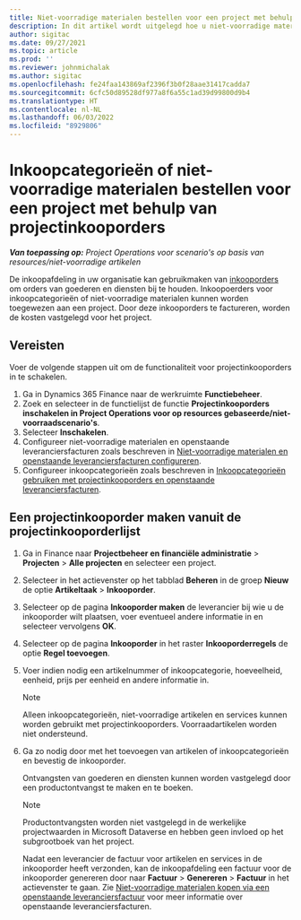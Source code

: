 ```yaml
---
title: Niet-voorradige materialen bestellen voor een project met behulp van projectinkooporders
description: In dit artikel wordt uitgelegd hoe u niet-voorradige materialen kunt bestellen voor een project met behulp van projectinkooporders.
author: sigitac
ms.date: 09/27/2021
ms.topic: article
ms.prod: ''
ms.reviewer: johnmichalak
ms.author: sigitac
ms.openlocfilehash: fe24faa143869af2396f3b0f28aae31417cadda7
ms.sourcegitcommit: 6cfc50d89528df977a8f6a55c1ad39d99800d9b4
ms.translationtype: HT
ms.contentlocale: nl-NL
ms.lasthandoff: 06/03/2022
ms.locfileid: "8929806"
---
```

# <a name="order-procurement-categories-or-non-stocked-materials-for-a-project-using-project-purchase-orders"></a>Inkoopcategorieën of niet-voorradige materialen bestellen voor een project met behulp van projectinkooporders

_**Van toepassing op:** Project Operations voor scenario's op basis van resources/niet-voorradige artikelen_

De inkoopafdeling in uw organisatie kan gebruikmaken van [inkooporders](/dynamics365/supply-chain/procurement/purchase-order-overview) om orders van goederen en diensten bij te houden. Inkoopoerders voor inkoopcategorieën of niet-voorradige materialen kunnen worden toegewezen aan een project. Door deze inkooporders te factureren, worden de kosten vastgelegd voor het project.

## <a name="prerequisites"></a>Vereisten
Voer de volgende stappen uit om de functionaliteit voor projectinkooporders in te schakelen.

1. Ga in Dynamics 365 Finance naar de werkruimte **Functiebeheer**.
2. Zoek en selecteer in de functielijst de functie **Projectinkooporders inschakelen in Project Operations voor op resources gebaseerde/niet-voorraadscenario's**.
3. Selecteer **Inschakelen**.
4. Configureer niet-voorradige materialen en openstaande leveranciersfacturen zoals beschreven in [Niet-voorradige materialen en openstaande leveranciersfacturen configureren](configure-materials-nonstocked.md).
5. Configureer inkoopcategorieën zoals beschreven in [Inkoopcategorieën gebruiken met projectinkooporders en openstaande leveranciersfacturen](configure-procurement-categories.md).

## <a name="create-a-project-purchase-order-from-the-project-purchase-order-list"></a>Een projectinkooporder maken vanuit de projectinkooporderlijst

1. Ga in Finance naar **Projectbeheer en financiële administratie** > **Projecten** > **Alle projecten** en selecteer een project.
2. Selecteer in het actievenster op het tabblad **Beheren** in de groep **Nieuw** de optie **Artikeltaak** > **Inkooporder**.
3. Selecteer op de pagina **Inkooporder maken** de leverancier bij wie u de inkooporder wilt plaatsen, voer eventueel andere informatie in en selecteer vervolgens **OK**.
4. Selecteer op de pagina **Inkooporder** in het raster **Inkooporderregels** de optie **Regel toevoegen**.
5. Voer indien nodig een artikelnummer of inkoopcategorie, hoeveelheid, eenheid, prijs per eenheid en andere informatie in.

    > [!NOTE]
    > Alleen inkoopcategorieën, niet-voorradige artikelen en services kunnen worden gebruikt met projectinkooporders. Voorraadartikelen worden niet ondersteund.

6. Ga zo nodig door met het toevoegen van artikelen of inkoopcategorieën en bevestig de inkooporder.

    Ontvangsten van goederen en diensten kunnen worden vastgelegd door een productontvangst te maken en te boeken.

    > [!NOTE]
    > Productontvangsten worden niet vastgelegd in de werkelijke projectwaarden in Microsoft Dataverse en hebben geen invloed op het subgrootboek van het project.

    Nadat een leverancier de factuur voor artikelen en services in de inkooporder heeft verzonden, kan de inkoopafdeling een factuur voor de inkooporder genereren door naar **Factuur** > **Genereren** > **Factuur** in het actievenster te gaan. Zie [Niet-voorradige materialen kopen via een openstaande leveranciersfactuur](pending-vendor-invoices.md) voor meer informatie over openstaande leveranciersfacturen.
